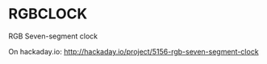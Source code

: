# RGBCLOCK
RGB Seven-segment clock

On hackaday.io: http://hackaday.io/project/5156-rgb-seven-segment-clock
